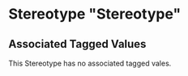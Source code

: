 
[comment]: <> (THIS FILE IS GENERATED AS LONG AS THIS LINE EXISTS)

# Stereotype "Stereotype"




## Associated Tagged Values
This Stereotype has no associated tagged vales.
